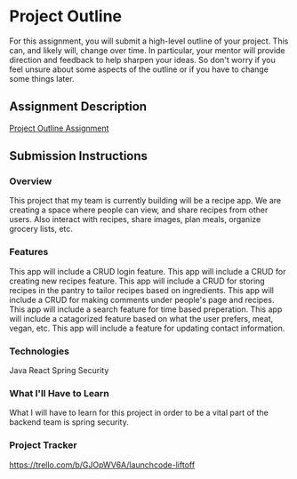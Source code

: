# Project Outline
For this assignment, you will submit a high-level outline of your project. This can, and likely will, change over time. In particular, your mentor will provide direction and feedback to help sharpen your ideas. So don't worry if you feel unsure about some aspects of the outline or if you have to change some things later.
## Assignment Description
[Project Outline Assignment](https://education.launchcode.org/liftoff/modules/assignments/project-outline)
## Submission Instructions
### Overview
 This project that my team is currently building will be a recipe app. We are creating a space where people can view, and share recipes from other users. Also interact with recipes, share images, plan meals, organize grocery lists, etc.
### Features
This app will include a CRUD login feature.
This app will include a CRUD for creating new recipes feature.
This app will include a CRUD for storing recipes in the pantry to tailor recipes based on ingredients.
This app will include a CRUD for making comments under people's page and recipes.
This app will include a search feature for time based preperation.
This app will include a catagorized feature based on what the user prefers, meat, vegan, etc.
This app will include a feature for updating contact information.
### Technologies
Java
React
Spring Security
### What I'll Have to Learn
What I will have to learn for this project in order to be a vital part of the backend team is spring security.
### Project Tracker
https://trello.com/b/GJOpWV6A/launchcode-liftoff
